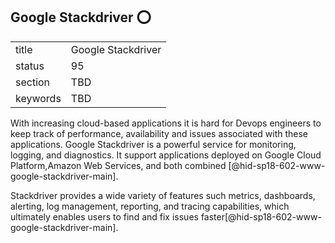 ## Google Stackdriver :o:


|          |                    |
| -------- | ------------------ |
| title    | Google Stackdriver |
| status   | 95                 |
| section  | TBD                |
| keywords | TBD                |




With increasing cloud-based applications it is hard for Devops engineers
to keep track of performance, availability and issues associated with
these applications. Google Stackdriver is a powerful service for
monitoring, logging, and diagnostics. It support applications deployed
on Google Cloud Platform,Amazon Web Services, and both combined
[@hid-sp18-602-www-google-stackdriver-main].

Stackdriver provides a wide variety of features such metrics,
dashboards, alerting, log management, reporting, and tracing
capabilities, which ultimately enables users to find and fix issues
faster[@hid-sp18-602-www-google-stackdriver-main].
